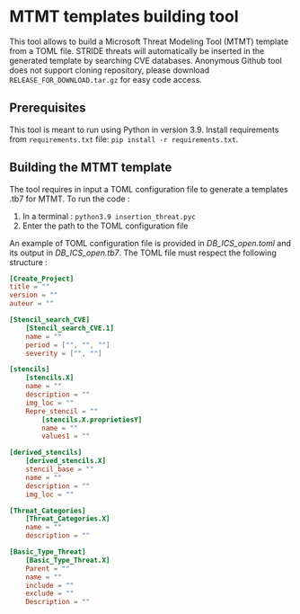 # MTMT templates building tool

This tool allows to build a Microsoft Threat Modeling Tool (MTMT) template from a TOML file.
STRIDE threats will automatically be inserted in the generated template by searching CVE databases.
Anonymous Github tool does not support cloning repository, please download `RELEASE_FOR_DOWNLOAD.tar.gz` for easy code access.

## Prerequisites

This tool is meant to run using Python in version 3.9.
Install requirements from `requirements.txt` file: `pip install -r requirements.txt`.

## Building the MTMT template

The tool requires in input a TOML configuration file to generate a templates .tb7 for MTMT. To run the code :
1. In a terminal : `python3.9 insertion_threat.pyc`
2. Enter the path to the TOML configuration file

An example of TOML configuration file is provided in *DB_ICS_open.toml* and its output in *DB_ICS_open.tb7*.
The TOML file must respect the following structure :

```TOML
[Create_Project]
title = ""
version = ""
auteur = ""

[Stencil_search_CVE]
	[Stencil_search_CVE.1]
	name = ""
	period = ["", "", ""]
	severity = ["", ""]

[stencils]
    [stencils.X]
    name = ""
    description = ""
    img_loc = ""
    Repre_stencil = ""
        [stencils.X.proprietiesY]
        name = ""
        values1 = ""

[derived_stencils]
    [derived_stencils.X]
    stencil_base = ""
    name = ""
    description = ""
    img_loc = ""

[Threat_Categories]
    [Threat_Categories.X]
    name = ""
    description = ""

[Basic_Type_Threat]
    [Basic_Type_Threat.X]
    Parent = ""
    name = ""
    include = ""
    exclude = ""
    Description = ""
```
